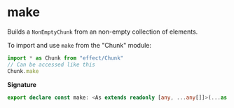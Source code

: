 # make

Builds a `NonEmptyChunk` from an non-empty collection of elements.

To import and use `make` from the "Chunk" module:

```ts
import * as Chunk from "effect/Chunk"
// Can be accessed like this
Chunk.make
```

**Signature**

```ts
export declare const make: <As extends readonly [any, ...any[]]>(...as: As) => NonEmptyChunk<As[number]>
```
